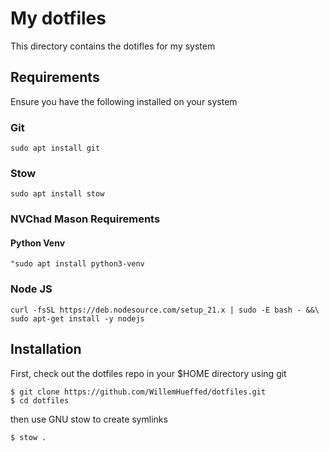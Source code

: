 # My dotfiles

This directory contains the dotifles for my system

## Requirements

Ensure you have the following installed on your system

### Git
```
sudo apt install git
```

### Stow
```
sudo apt install stow
```

### NVChad Mason Requirements

#### Python Venv
```
"sudo apt install python3-venv
```

### Node JS
```
curl -fsSL https://deb.nodesource.com/setup_21.x | sudo -E bash - &&\
sudo apt-get install -y nodejs
```

## Installation
First, check out the dotfiles repo in your $HOME directory using git

```
$ git clone https://github.com/WillemHueffed/dotfiles.git
$ cd dotfiles 
```

then use GNU stow to create symlinks

```
$ stow .
```
